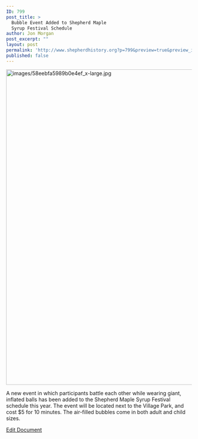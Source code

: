 ```yaml
---
ID: 799
post_title: >
  Bubble Event Added to Shepherd Maple
  Syrup Festival Schedule
author: Jon Morgan
post_excerpt: ""
layout: post
permalink: 'http://www.shepherdhistory.org?p=799&preview=true&preview_id=799'
published: false
---
```

<p><img src="http://www.shepherdhistory.org/wp-content/uploads/2017/04/images2F58eebfa5989b0e4ef_x-large.jpg" width="965" height="853" alt="images/58eebfa5989b0e4ef_x-large.jpg" title="null"></p>
<p>A new event in which participants battle each other while wearing giant, inflated balls has been added to the Shepherd Maple Syrup Festival schedule this year. The event will be located next to the Village Park, and cost $5 for 10 minutes. The air-filled bubbles come in both adult and child sizes.</p>
<p><a href="https://docs.google.com/document/d/1x5k_BIJywcn5JV_TnsNXw02BnTQfWBsBaFhmI3nAOKs/edit?usp=sharing">Edit Document</a></p>